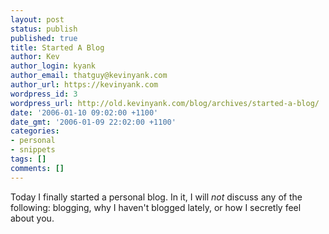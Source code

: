 ```yaml
---
layout: post
status: publish
published: true
title: Started A Blog
author: Kev
author_login: kyank
author_email: thatguy@kevinyank.com
author_url: https://kevinyank.com
wordpress_id: 3
wordpress_url: http://old.kevinyank.com/blog/archives/started-a-blog/
date: '2006-01-10 09:02:00 +1100'
date_gmt: '2006-01-09 22:02:00 +1100'
categories:
- personal
- snippets
tags: []
comments: []
---
```

<p>Today I finally started a personal blog. In it, I will <em>not</em> discuss any of the following: blogging, why I haven't blogged lately, or how I secretly feel about you.</p>
